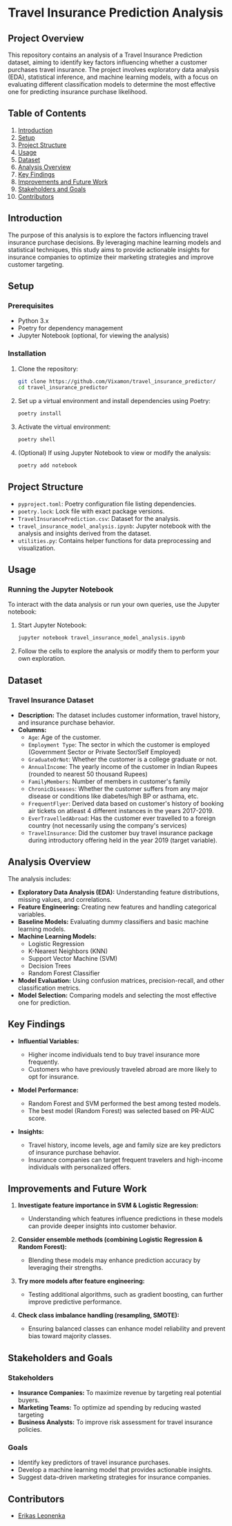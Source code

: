 # Travel Insurance Prediction Analysis

## **Project Overview**
This repository contains an analysis of a Travel Insurance Prediction dataset, aiming to identify key factors influencing whether a customer purchases travel insurance. The project involves exploratory data analysis (EDA), statistical inference, and machine learning models, with a focus on evaluating different classification models to determine the most effective one for predicting insurance purchase likelihood.

## Table of Contents

1. [Introduction](#introduction)
2. [Setup](#setup)
3. [Project Structure](#project-structure)
4. [Usage](#usage)
5. [Dataset](#dataset)
6. [Analysis Overview](#analysis-overview)
7. [Key Findings](#key-findings)
8. [Improvements and Future Work](#improvements-and-future-work)
9. [Stakeholders and Goals](#stakeholders-and-goals)
10. [Contributors](#contributors)

## Introduction
The purpose of this analysis is to explore the factors influencing travel insurance purchase decisions. By leveraging machine learning models and statistical techniques, this study aims to provide actionable insights for insurance companies to optimize their marketing strategies and improve customer targeting.

## Setup

### Prerequisites
- Python 3.x
- Poetry for dependency management
- Jupyter Notebook (optional, for viewing the analysis)

### Installation
1. Clone the repository:
   ```bash
   git clone https://github.com/Vixamon/travel_insurance_predictor/
   cd travel_insurance_predictor
   ```

2. Set up a virtual environment and install dependencies using Poetry:
   ```bash
   poetry install
   ```

3. Activate the virtual environment:
   ```bash
   poetry shell
   ```

4. (Optional) If using Jupyter Notebook to view or modify the analysis:  
   ```bash
   poetry add notebook
   ```

## Project Structure

- `pyproject.toml`: Poetry configuration file listing dependencies.
- `poetry.lock`: Lock file with exact package versions.
- `TravelInsurancePrediction.csv`: Dataset for the analysis.
- `travel_insurance_model_analysis.ipynb`: Jupyter notebook with the analysis and insights derived from the dataset.
- `utilities.py`: Contains helper functions for data preprocessing and visualization.

## Usage

### Running the Jupyter Notebook
To interact with the data analysis or run your own queries, use the Jupyter notebook:
1. Start Jupyter Notebook:
   ```bash
   jupyter notebook travel_insurance_model_analysis.ipynb
   ```
2. Follow the cells to explore the analysis or modify them to perform your own exploration.

## Dataset

### Travel Insurance Dataset

- **Description:** The dataset includes customer information, travel history, and insurance purchase behavior.
- **Columns:**
  - `Age`: Age of the customer.
  - `Employment Type`: The sector in which the customer is employed (Government Sector or Private Sector/Self Employed)
  - `GraduateOrNot`: Whether the customer is a college graduate or not.
  - `AnnualIncome`: The yearly income of the customer in Indian Rupees (rounded to nearest 50 thousand Rupees)
  - `FamilyMembers`: Number of members in customer's family
  - `ChronicDiseases`: Whether the customer suffers from any major disease or conditions like diabetes/high BP or asthama, etc.
  - `FrequentFlyer`: Derived data based on customer's history of booking air tickets on atleast 4 different instances in the years 2017-2019.
  - `EverTravelledAbroad`: Has the customer ever travelled to a foreign country (not necessarily using the company's services)
  - `TravelInsurance`: Did the customer buy travel insurance package during introductory offering held in the year 2019 (target variable).

## Analysis Overview

The analysis includes:

- **Exploratory Data Analysis (EDA):** Understanding feature distributions, missing values, and correlations.
- **Feature Engineering:** Creating new features and handling categorical variables.
- **Baseline Models:** Evaluating dummy classifiers and basic machine learning models.
- **Machine Learning Models:**
  - Logistic Regression
  - K-Nearest Neighbors (KNN)
  - Support Vector Machine (SVM)
  - Decision Trees
  - Random Forest Classifier
- **Model Evaluation:** Using confusion matrices, precision-recall, and other classification metrics.
- **Model Selection:** Comparing models and selecting the most effective one for prediction.

## Key Findings

- **Influential Variables:**
  - Higher income individuals tend to buy travel insurance more frequently.
  - Customers who have previously traveled abroad are more likely to opt for insurance.

- **Model Performance:**
  - Random Forest and SVM performed the best among tested models.
  - The best model (Random Forest) was selected based on PR-AUC score.

- **Insights:**
  - Travel history, income levels, age and family size are key predictors of insurance purchase behavior.
  - Insurance companies can target frequent travelers and high-income individuals with personalized offers.

## Improvements and Future Work

1. **Investigate feature importance in SVM & Logistic Regression:**
   - Understanding which features influence predictions in these models can provide deeper insights into customer behavior.

2. **Consider ensemble methods (combining Logistic Regression & Random Forest):**
   - Blending these models may enhance prediction accuracy by leveraging their strengths.

3. **Try more models after feature engineering:**
   - Testing additional algorithms, such as gradient boosting, can further improve predictive performance.
   
4. **Check class imbalance handling (resampling, SMOTE):**
   - Ensuring balanced classes can enhance model reliability and prevent bias toward majority classes.


## Stakeholders and Goals

### Stakeholders

- **Insurance Companies:** To maximize revenue by targeting real potential buyers.
- **Marketing Teams:** To optimize ad spending by reducing wasted targeting
- **Business Analysts:** To improve risk assessment for travel insurance policies.

### Goals

- Identify key predictors of travel insurance purchases.
- Develop a machine learning model that provides actionable insights.
- Suggest data-driven marketing strategies for insurance companies.

## Contributors
- [Erikas Leonenka](https://github.com/eleonen)
